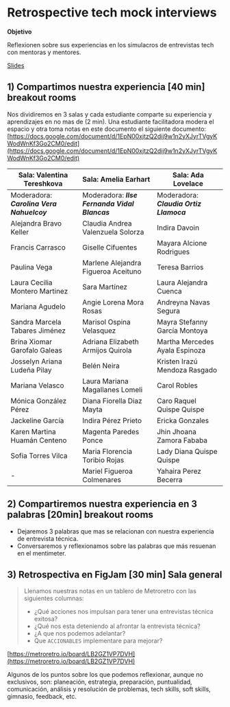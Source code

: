 # Retrospective tech mock interviews

__Objetivo__

Reflexionen sobre sus experiencias en los simulacros de entrevistas tech con
mentoras y mentores.

[Slides](https://docs.google.com/presentation/d/e/2PACX-1vSlo30c7-2aYdE8ljvSbiwItpVAvqweRHTWTIpvzx3s1-KixZNCMUVr2oc1A_7vWFlgru0JluHH5LRc/pub?start=false&loop=false&delayms=3000&slide=id.g1e4745b92ea_0_0)

## 1) Compartimos nuestra experiencia [40 min] breakout rooms

Nos dividiremos en 3 salas y cada estudiante comparte su experiencia y
aprendizajes en no mas de (2 min).
Una estudiante facilitadora modera el espacio y otra toma notas en este documento
el siguiente documento: [https://docs.google.com/document/d/1EpN00xjtzQ2dij9w1n2yXJyrTVgyKWodWnKf3Go2CM0/edit](https://docs.google.com/document/d/1EpN00xjtzQ2dij9w1n2yXJyrTVgyKWodWnKf3Go2CM0/edit)

| Sala: Valentina Tereshkova | Sala: Amelia Earhart | Sala: Ada Lovelace |
| --- | --- | --- |
| Moderadora: *__Carolina Vera Nahuelcoy__* | Moderadora: *__Ilse Fernanda Vidal Blancas__*  | Moderadora: *__Claudia Ortiz Llamoca__* |
| Alejandra Bravo Keller | Claudia Andrea Valenzuela Solorza | Indira Davoin |
| Francis Carrasco | Giselle Cifuentes| Mayara Alcione Rodrigues |
| Paulina Vega | Marlene Alejandra Figueroa Aceituno | Teresa Barrios |
| Laura Cecilia Montero Martinez | Sara Martínez | Laura Alejandra Cuenca |
| Mariana Agudelo | Angie Lorena Mora Rosas | Andreyna Navas Segura |
| Sandra Marcela Tabares Jiménez | Marisol Ospina Velasquez | Mayra Stefanny García Montoya |
| Brina Xiomar Garofalo Galeas | Adriana Elizabeth Armijos Quirola | Martha Mercedes Ayala Espinoza |
| Josselyn Ariana Ludeña Pilay | Belén Neira | Kristen Irazú Mendoza Rasgado |
| Mariana Velasco | Laura Mariana Magallanes Lomeli | Carol Robles |
| Mónica González Pérez | Diana Fiorella Diaz Mayta | Caro Raquel Quispe Quispe |
| Jackeline García | Indira Pérez Prieto | Ericka Gonzales |
| Karen Martina Huamán Centeno | Magenta Paredes Ponce | Jhin Jhoana Zamora Fababa |
| Sofia Torres Vilca | Maria Florencia Toribio Rojas | Lady Diana Quispe Quispe |
| - | Mariel Figueroa Colmenares | Yahaira Perez Becerra |

## 2) Compartiremos nuestra experiencia en 3 palabras [20min] breakout rooms

- Dejaremos 3 palabras que mas se relacionan con nuestra experiencia de entrevista
  técnica.
- Conversaremos y reflexionamos sobre las palabras que más resuenan en el mentimeter.

## 3) Retrospectiva en FigJam [30 min] Sala general

> Llenamos nuestras notas en un tablero de Metroretro con las siguientes columnas:
>
> - ¿Qué acciones nos impulsan para tener una entrevistas técnica exitosa?
> - ¿Qué nos esta deteniendo al afrontar la entrevista técnica?
> - ¿A que nos podemos adelantar?
> - Que `ACCIONABLES` implementare para mejorar?

[https://metroretro.io/board/LB2GZ1VP7DVH](https://metroretro.io/board/LB2GZ1VP7DVH)

Algunos de los puntos sobre los que podemos reflexionar, aunque no exclusivos, son:
planeación, estrategia, preparación, puntualidad, comunicación, análisis y
resolución de problemas, tech skills, soft skills, gimnasio, feedback, etc.
